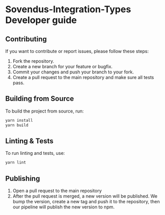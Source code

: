 # Sovendus-Integration-Types Developer guide

## Contributing

If you want to contribute or report issues, please follow these steps:

1. Fork the repository.
2. Create a new branch for your feature or bugfix.
3. Commit your changes and push your branch to your fork.
4. Create a pull request to the main repository and make sure all tests pass.

## Building from Source

To build the project from source, run:

```bash
yarn install
yarn build
```

## Linting & Tests

To run linting and tests, use:

```bash
yarn lint
```

## Publishing

1. Open a pull request to the main repository
2. After the pull request is merged, a new version will be published. We bump the version, create a new tag and push it to the repository, then our pipeline will publish the new version to npm.
